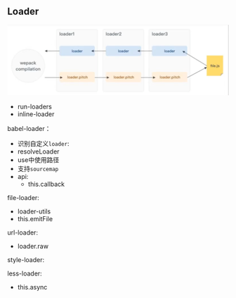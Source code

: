 ## Loader

![](https://raw.githubusercontent.com/wangkaiwd/drawing-bed/master/20210130212306.png)

* run-loaders
* inline-loader

babel-loader：

* 识别自定义`loader`:
* resolveLoader
* use中使用路径
* 支持`sourcemap`
* api:
  * this.callback

file-loader:

* loader-utils
* this.emitFile

url-loader:

* loader.raw

style-loader:

less-loader:

* this.async
